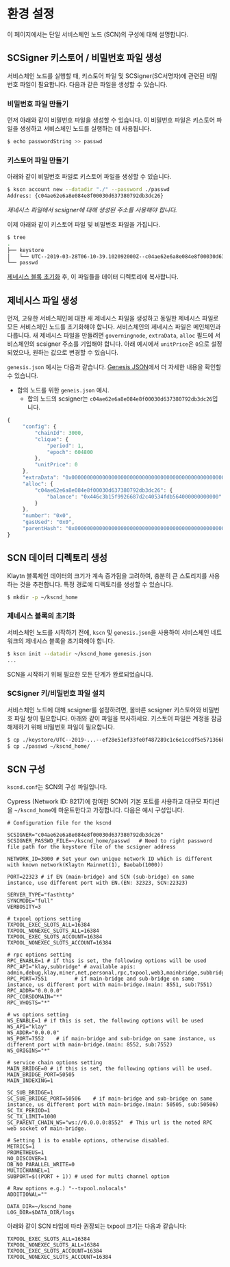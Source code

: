 # 환경 설정

이 페이지에서는 단일 서비스체인 노드 (SCN)의 구성에 대해 설명합니다.

## SCSigner 키스토어 / 비밀번호 파일 생성

서비스체인 노드를 실행할 때, 키스토어 파일 및 SCSigner(SC서명자)에 관련된 비밀번호 파일이 필요합니다. 다음과 같은 파일을 생성할 수 있습니다.

### 비밀번호 파일 만들기

먼저 아래와 같이 비밀번호 파일을 생성할 수 있습니다. 이 비밀번호 파일은 키스토어 파일을 생성하고 서비스체인 노드를 실행하는 데 사용됩니다.

```bash
$ echo passwordString >> passwd
```

### 키스토어 파일 만들기

아래와 같이 비밀번호 파일로 키스토어 파일을 생성할 수 있습니다.

```bash
$ kscn account new --datadir "./" --password ./passwd
Address: {c04ae62e6a8e084e8f00030d637380792db3dc26}
```

_제네시스 파일에서 scsigner에 대해 생성된 주소를 사용해야 합니다._

이제 아래와 같이 키스토어 파일 및 비밀번호 파일을 가집니다.

```bash
$ tree
.
├── keystore
│   └── UTC--2019-03-28T06-10-39.102092000Z--c04ae62e6a8e084e8f00030d637380792db3dc26
└── passwd
```

[제네시스 블록 초기화](#initialization-of-a-genesis-block) 후, 이 파일들을 데이터 디렉토리에 복사합니다.

## 제네시스 파일 생성

먼저, 고유한 서비스체인에 대한 새 제네시스 파일을 생성하고 동일한 제네시스 파일로 모든 서비스체인 노드를 초기화해야 합니다. 서비스체인의 제네시스 파일은 메인체인과 다릅니다. 새 제네시스 파일을 만들려면 `governingnode`, `extraData`, `alloc` 필드에 서비스체인의 scsigner 주소를 기입해야 합니다. 아래 예시에서 `unitPrice`은 `0`으로 설정되었으나, 원하는 값으로 변경할 수 있습니다.

`genesis.json` 예시는 다음과 같습니다. [Genesis JSON](../../genesis.md)에서 더 자세한 내용을 확인할 수 있습니다.

* 합의 노드를 위한 `geneis.json` 예시.
  * 합의 노드의 scsigner는 `c04ae62e6a8e084e8f00030d637380792db3dc26`입니다.

```javascript
{
     "config": {
         "chainId": 3000,
         "clique": {
             "period": 1,
             "epoch": 604800
         },
         "unitPrice": 0
     },
     "extraData": "0x0000000000000000000000000000000000000000000000000000000000000000c04ae62e6a8e084e8f00030d637380792db3dc260000000000000000000000000000000000000000000000000000000000000000000000000000000000000000000000000000000000000000000000000000000000",
     "alloc": {
         "c04ae62e6a8e084e8f00030d637380792db3dc26": {
             "balance": "0x446c3b15f9926687d2c40534fdb564000000000000"
         }
     },
     "number": "0x0",
     "gasUsed": "0x0",
     "parentHash": "0x0000000000000000000000000000000000000000000000000000000000000000"
}
```


## SCN 데이터 디렉토리 생성

Klaytn 블록체인 데이터의 크기가 계속 증가됨을 고려하여, 충분히 큰 스토리지를 사용하는 것을 추천합니다. 특정 경로에 디렉토리를 생성할 수 있습니다.

```bash
$ mkdir -p ~/kscnd_home
```

### 제네시스 블록의 초기화

서비스체인 노드를 시작하기 전에, `kscn` 및 `genesis.json`을 사용하여 서비스체인 네트워크의 제네시스 블록을 초기화해야 합니다.

```bash
$ kscn init --datadir ~/kscnd_home genesis.json
...
```

SCN을 시작하기 위해 필요한 모든 단계가 완료되었습니다.

### **SCSigner 키/비밀번호 파일 설치**

서비스체인 노드에 대해 scsigner를 설정하려면, 올바른 scsigner 키스토어와 비밀번호 파일 쌍이 필요합니다. 아래와 같이 파일을 복사하세요. 키스토어 파일은 계정을 잠금 해제하기 위해 비밀번호 파일이 필요합니다.

```bash
$ cp ./keystore/UTC--2019-...--ef28e51ef33fe0f487289c1c6e1ccdf5e571366b ~/kscnd_home/keystore
$ cp ./passwd ~/kscnd_home/
```

## SCN 구성

`kscnd.conf`는 SCN의 구성 파일입니다.

Cypress (Network ID: 8217)에 참여한 SCN이 기본 포트를 사용하고 대규모 파티션을 `~/kscnd_home`에 마운트한다고 가정합니다.  다음은 예시 구성입니다.

```
# Configuration file for the kscnd

SCSIGNER="c04ae62e6a8e084e8f00030d637380792db3dc26"
SCSIGNER_PASSWD_FILE=~/kscnd_home/passwd   # Need to right password file path for the keystore file of the scsigner address

NETWORK_ID=3000 # Set your own unique network ID which is different with known network(Klaytn Mainnet(1), Baobab(1000))

PORT=22323 # if EN (main-bridge) and SCN (sub-bridge) on same instance, use different port with EN.(EN: 32323, SCN:22323)

SERVER_TYPE="fasthttp"
SYNCMODE="full"
VERBOSITY=3

# txpool options setting
TXPOOL_EXEC_SLOTS_ALL=16384
TXPOOL_NONEXEC_SLOTS_ALL=16384
TXPOOL_EXEC_SLOTS_ACCOUNT=16384
TXPOOL_NONEXEC_SLOTS_ACCOUNT=16384

# rpc options setting
RPC_ENABLE=1 # if this is set, the following options will be used
RPC_API="klay,subbridge" # available apis: admin,debug,klay,miner,net,personal,rpc,txpool,web3,mainbridge,subbridge
RPC_PORT=7551         # if main-bridge and sub-bridge on same instance, us different port with main-bridge.(main: 8551, sub:7551)
RPC_ADDR="0.0.0.0"
RPC_CORSDOMAIN="*"
RPC_VHOSTS="*"

# ws options setting
WS_ENABLE=1 # if this is set, the following options will be used
WS_API="klay"
WS_ADDR="0.0.0.0"
WS_PORT=7552    # if main-bridge and sub-bridge on same instance, us different port with main-bridge.(main: 8552, sub:7552)
WS_ORIGINS="*"

# service chain options setting
MAIN_BRIDGE=0 # if this is set, the following options will be used.
MAIN_BRIDGE_PORT=50505
MAIN_INDEXING=1

SC_SUB_BRIDGE=1
SC_SUB_BRIDGE_PORT=50506    # if main-bridge and sub-bridge on same instance, us different port with main-bridge.(main: 50505, sub:50506)
SC_TX_PERIOD=1
SC_TX_LIMIT=1000
SC_PARENT_CHAIN_WS="ws://0.0.0.0:8552"  # This url is the noted RPC web socket of main-bridge.

# Setting 1 is to enable options, otherwise disabled.
METRICS=1
PROMETHEUS=1
NO_DISCOVER=1
DB_NO_PARALLEL_WRITE=0
MULTICHANNEL=1
SUBPORT=$((PORT + 1)) # used for multi channel option

# Raw options e.g.) "--txpool.nolocals"
ADDITIONAL=""

DATA_DIR=~/kscnd_home
LOG_DIR=$DATA_DIR/logs
```

아래와 같이 SCN 타입에 따라 권장되는 txpool 크기는 다음과 같습니다:

```
TXPOOL_EXEC_SLOTS_ALL=16384
TXPOOL_NONEXEC_SLOTS_ALL=16384
TXPOOL_EXEC_SLOTS_ACCOUNT=16384
TXPOOL_NONEXEC_SLOTS_ACCOUNT=16384
```


